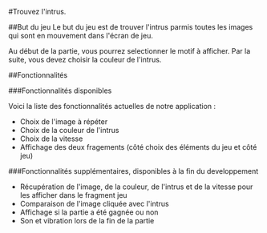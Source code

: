 
#Trouvez l'intrus.


##But du jeu
Le but du jeu est de trouver l'intrus parmis toutes les images qui sont en mouvement dans l'écran de jeu.

Au début de la partie, vous pourrez selectionner le motif à afficher. Par la suite, vous devez choisir la couleur de l'intrus. 


##Fonctionnalités 

###Fonctionnalités disponibles

Voici la liste des fonctionnalités actuelles de notre application :

- Choix de l'image à répéter
- Choix de la couleur de l'intrus
- Choix de la vitesse
- Affichage des deux fragements (côté choix des éléments du jeu et côté jeu)

###Fonctionnalités supplémentaires, disponibles à la fin du developpement

- Récupération de l'image, de la couleur, de l'intrus et de la vitesse pour les afficher dans le fragment jeu
- Comparaison de l'image cliquée avec l'intrus
- Affichage si la partie a été gagnée ou non
- Son et vibration lors de la fin de la partie
